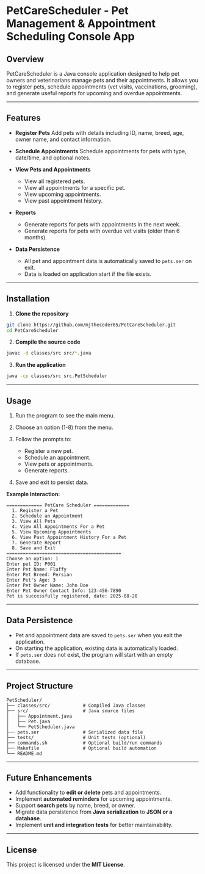 # PetCareScheduler - Pet Management & Appointment Scheduling Console App

## Overview

PetCareScheduler is a Java console application designed to help pet owners and veterinarians manage pets and their appointments. It allows you to register pets, schedule appointments (vet visits, vaccinations, grooming), and generate useful reports for upcoming and overdue appointments.

---

## Features

- **Register Pets**
  Add pets with details including ID, name, breed, age, owner name, and contact information.

- **Schedule Appointments**
  Schedule appointments for pets with type, date/time, and optional notes.

- **View Pets and Appointments**

  - View all registered pets.
  - View all appointments for a specific pet.
  - View upcoming appointments.
  - View past appointment history.

- **Reports**

  - Generate reports for pets with appointments in the next week.
  - Generate reports for pets with overdue vet visits (older than 6 months).

- **Data Persistence**

  - All pet and appointment data is automatically saved to `pets.ser` on exit.
  - Data is loaded on application start if the file exists.

---

## Installation

1. **Clone the repository**

```bash
git clone https://github.com/mjthecoder65/PetCareScheduler.git
cd PetCareScheduler
```

2. **Compile the source code**

```bash
javac -d classes/src src/*.java
```

3. **Run the application**

```bash
java -cp classes/src src.PetScheduler
```

---

## Usage

1. Run the program to see the main menu.
2. Choose an option (1-8) from the menu.
3. Follow the prompts to:

   - Register a new pet.
   - Schedule an appointment.
   - View pets or appointments.
   - Generate reports.

4. Save and exit to persist data.

**Example Interaction:**

```
============= PetCare Scheduler =============
  1. Register a Pet
  2. Schedule an Appointment
  3. View All Pets
  4. View All Appointments For a Pet
  5. View Upcoming Appointments
  6. View Past Appointment History For a Pet
  7. Generate Report
  8. Save and Exit
==========================================
Choose an option: 1
Enter pet ID: P001
Enter Pet Name: Fluffy
Enter Pet Breed: Persian
Enter Pet's Age: 3
Enter Pet Owner Name: John Doe
Enter Pet Owner Contact Info: 123-456-7890
Pet is successfully registered, date: 2025-08-20
```

---

## Data Persistence

- Pet and appointment data are saved to `pets.ser` when you exit the application.
- On starting the application, existing data is automatically loaded.
- If `pets.ser` does not exist, the program will start with an empty database.

---

## Project Structure

```
PetScheduler/
├── classes/src/            # Compiled Java classes
├── src/                    # Java source files
│   ├── Appointment.java
│   ├── Pet.java
│   └── PetScheduler.java
├── pets.ser                # Serialized data file
├── tests/                  # Unit tests (optional)
├── commands.sh             # Optional build/run commands
├── Makefile                # Optional build automation
└── README.md
```

---

## Future Enhancements

- Add functionality to **edit or delete** pets and appointments.
- Implement **automated reminders** for upcoming appointments.
- Support **search pets** by name, breed, or owner.
- Migrate data persistence from **Java serialization** to **JSON or a database**.
- Implement **unit and integration tests** for better maintainability.

---

## License

This project is licensed under the **MIT License**.
